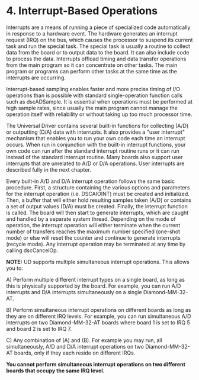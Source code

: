 # 4. Interrupt-Based Operations

Interrupts are a means of running a piece of specialized code automatically in response to a hardware event. The hardware generates an interrupt request (IRQ) on the bus, which causes the processor to suspend its current task and run the special task. The special task is usually a routine to collect data from the board or to output data to the board. It can also include code to process the data. Interrupts offload timing and data transfer operations from the main program so it can concentrate on other tasks. The main program or programs can perform other tasks at the same time as the interrupts are occurring.

Interrupt-based sampling enables faster and more precise timing of I/O operations than is possible with standard single-operation function calls such as dscADSample. It is essential when operations must be performed at high sample rates, since usually the main program cannot manage the operation itself with reliability or without taking up too much processor time.

The Universal Driver contains several built-in functions for collecting (A/D) or outputting (D/A) data with interrupts. It also provides a "user interrupt" mechanism that enables you to run your own code each time an interrupt occurs. When run in conjunction with the built-in interrupt functions, your own code can run after the standard interrupt routine runs or it can run instead of the standard interrupt routine. Many boards also support user interrupts that are unrelated to A/D or D/A operations. User interrupts are described fully in the next chapter.

Every built-in A/D and D/A interrupt operation follows the same basic procedure. First, a structure containing the various options and parameters for the interrupt operation (i.e. DSCAIOINT) must be created and initialized. Then, a buffer that will either hold resulting samples taken (A/D) or contains a set of output values (D/A) must be created. Finally, the interrupt function is called. The board will then start to generate interrupts, which are caught and handled by a separate system thread. Depending on the mode of operation, the interrupt operation will either terminate when the current number of transfers reaches the maximum number specified (one-shot mode) or else will reset the counter and continue to generate interrupts (recycle mode). Any interrupt operation may be terminated at any time by calling dscCancelOp.

**NOTE:** UD supports multiple simultaneous interrupt operations. This allows you to:

A) Perform multiple different interrupt types on a single board, as long as this is physically supported by the board. For example, you can run A/D interrupts and D/A interrupts simultaneously on a single Diamond-MM-32-AT.

B) Perform simultaneous interrupt operations on different boards as long as they are on different IRQ levels. For example, you can run simultaneous A/D interrupts on two Diamond-MM-32-AT boards where board 1 is set to IRQ 5 and board 2 is set to IRQ 7.

C) Any combination of (A) and (B). For example you may run, all simultaneously, A/D and D/A interrupt operations on two Diamond-MM-32-AT boards, only if they each reside on different IRQs.

**You cannot perform simultaneous interrupt operations on two different boards that occupy the same IRQ level.**
